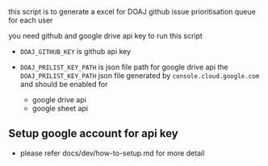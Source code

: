 this script is to generate a excel for DOAJ github issue prioritisation queue for each user

you need github and google drive api key to run this script

* `DOAJ_GITHUB_KEY` is github api key

* `DOAJ_PRILIST_KEY_PATH` is json file path for google drive api
  the `DOAJ_PRILIST_KEY_PATH` json file generated by `console.cloud.google.com` and should be enabled for
    * google drive api
    * google sheet api

Setup google account for api key
------------------------------------------

* please refer docs/dev/how-to-setup.md for more detail